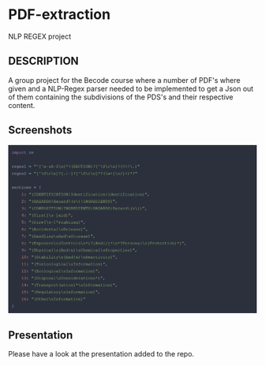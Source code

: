 # PDF-extraction
NLP REGEX project

## DESCRIPTION
A group project for the Becode course where a number of PDF's where given and a NLP-Regex parser needed to be implemented to get a Json out of them containing the subdivisions of the PDS's and their respective content.

## Screenshots
![REGEX](ML6_7_screenshot_REGEX.PNG?raw=true "Regex")

## Presentation
Please have a look at the presentation added to the repo.
